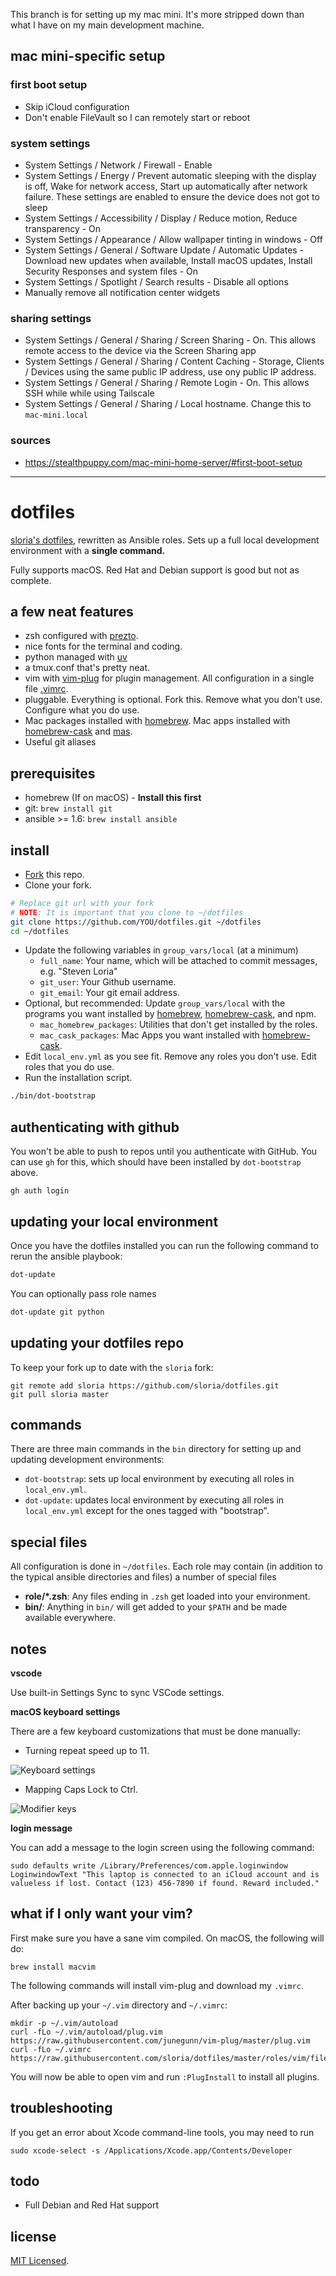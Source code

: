 This branch is for setting up my mac mini. It's more stripped down than what I have on my main development machine.

## mac mini-specific setup

### first boot setup

- Skip iCloud configuration
- Don't enable FileVault so I can remotely start or reboot

### system settings

- System Settings / Network / Firewall - Enable
- System Settings / Energy / Prevent automatic sleeping with the display is off, Wake for network access, Start up automatically after network failure. These settings are enabled to ensure the device does not got to sleep
- System Settings / Accessibility / Display / Reduce motion, Reduce transparency - On
- System Settings / Appearance / Allow wallpaper tinting in windows - Off
- System Settings / General / Software Update / Automatic Updates - Download new updates when available, Install macOS updates, Install Security Responses and system files - On
- System Settings / Spotlight / Search results - Disable all options
- Manually remove all notification center widgets

### sharing settings

- System Settings / General / Sharing / Screen Sharing - On. This allows remote access to the device via the Screen Sharing app
- System Settings / General / Sharing / Content Caching - Storage, Clients / Devices using the same public IP address, use ony public IP address.
- System Settings / General / Sharing / Remote Login - On. This allows SSH while while using Tailscale
- System Settings / General / Sharing / Local hostname. Change this to
  `mac-mini.local`

### sources

- https://stealthpuppy.com/mac-mini-home-server/#first-boot-setup

---

# dotfiles

[sloria's dotfiles](https://github.com/sloria/dotfiles-old), rewritten as Ansible roles. Sets up a full local development environment with a **single command.**

Fully supports macOS. Red Hat and Debian support is good but not as complete.

## a few neat features

- zsh configured with [prezto](https://github.com/sorin-ionescu/prezto).
- nice fonts for the terminal and coding.
- python managed with [uv](https://docs.astral.sh/uv/)
- a tmux.conf that's pretty neat.
- vim with [vim-plug](https://github.com/junegunn/vim-plug) for plugin management. All configuration in a single file [.vimrc](https://github.com/sloria/dotfiles/blob/master/roles/vim/files/vimrc).
- pluggable. Everything is optional. Fork this. Remove what you don't use. Configure what you do use.
- Mac packages installed with [homebrew][]. Mac apps installed with [homebrew-cask][] and [mas][].
- Useful git aliases

## prerequisites

- homebrew (If on macOS) - **Install this first**
- git: `brew install git`
- ansible >= 1.6: `brew install ansible`

## install

- [Fork](https://github.com/sloria/dotfiles/fork) this repo.
- Clone your fork.

```bash
# Replace git url with your fork
# NOTE: It is important that you clone to ~/dotfiles
git clone https://github.com/YOU/dotfiles.git ~/dotfiles
cd ~/dotfiles
```

- Update the following variables in `group_vars/local` (at a minimum)
  - `full_name`: Your name, which will be attached to commit messages, e.g. "Steven Loria"
  - `git_user`: Your Github username.
  - `git_email`: Your git email address.
- Optional, but recommended: Update `group_vars/local` with the programs you want installed by [homebrew][], [homebrew-cask][], and npm.
  - `mac_homebrew_packages`: Utilities that don't get installed by the roles.
  - `mac_cask_packages`: Mac Apps you want installed with [homebrew-cask][].
- Edit `local_env.yml` as you see fit. Remove any roles you don't use. Edit roles that you do use.
- Run the installation script.

```bash
./bin/dot-bootstrap
```

## authenticating with github

You won't be able to push to repos until you authenticate with GitHub.
You can use `gh` for this, which should have been installed by `dot-bootstrap` above.

```
gh auth login
```

## updating your local environment

Once you have the dotfiles installed you can run the following command to rerun the ansible playbook:

```bash
dot-update
```

You can optionally pass role names

```bash
dot-update git python
```

## updating your dotfiles repo

To keep your fork up to date with the `sloria` fork:

```
git remote add sloria https://github.com/sloria/dotfiles.git
git pull sloria master
```

## commands

There are three main commands in the `bin` directory for setting up and updating development environments:

- `dot-bootstrap`: sets up local environment by executing all roles in `local_env.yml`.
- `dot-update`: updates local environment by executing all roles in `local_env.yml` except for the ones tagged with "bootstrap".

## special files

All configuration is done in `~/dotfiles`. Each role may contain (in addition to the typical ansible directories and files) a number of special files

- **role/\*.zsh**: Any files ending in `.zsh` get loaded into your environment.
- **bin/**: Anything in `bin/` will get added to your `$PATH` and be made available everywhere.

## notes

**vscode**

Use built-in Settings Sync to sync VSCode settings.

**macOS keyboard settings**

There are a few keyboard customizations that must be done manually:

- Turning repeat speed up to 11.

![Keyboard settings](https://user-images.githubusercontent.com/2379650/34223505-91f95072-e58d-11e7-9b36-78aec4203b0d.png "Key repeat settings")

- Mapping Caps Lock to Ctrl.

![Modifier keys](https://user-images.githubusercontent.com/2379650/34223523-a2c8e4e4-e58d-11e7-9532-d74b95d8408a.png)

**login message**

You can add a message to the login screen using the following command:

```
sudo defaults write /Library/Preferences/com.apple.loginwindow LoginwindowText "This laptop is connected to an iCloud account and is valueless if lost. Contact (123) 456-7890 if found. Reward included."
```

## what if I only want your vim?

First make sure you have a sane vim compiled. On macOS, the following will do:

```
brew install macvim
```

The following commands will install vim-plug and download my `.vimrc`.

After backing up your `~/.vim` directory and `~/.vimrc`:

```
mkdir -p ~/.vim/autoload
curl -fLo ~/.vim/autoload/plug.vim https://raw.githubusercontent.com/junegunn/vim-plug/master/plug.vim
curl -fLo ~/.vimrc https://raw.githubusercontent.com/sloria/dotfiles/master/roles/vim/files/vimrc
```

You will now be able to open vim and run `:PlugInstall` to install all plugins.

## troubleshooting

If you get an error about Xcode command-line tools, you may need to run

```
sudo xcode-select -s /Applications/Xcode.app/Contents/Developer
```

## todo

- Full Debian and Red Hat support

[homebrew]: http://brew.sh/
[homebrew-cask]: https://github.com/caskroom/homebrew-cask
[mas]: https://github.com/mas-cli/mas

## license

[MIT Licensed](http://sloria.mit-license.org/).
